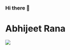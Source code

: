 

<!--
**AbhijeetDotexe/AbhijeetDotexe** is a ✨ _special_ ✨ repository because its `README.md` (this file) appears on your GitHub profile.

Here are some ideas to get you started:

- 🔭 I’m currently working on ...
- 🌱 I’m currently learning ...
- 👯 I’m looking to collaborate on ...
- 🤔 I’m looking for help with ...
- 💬 Ask me about ...
- 📫 How to reach me: ...
- 😄 Pronouns: ...
- ⚡ Fun fact: ...
-->
### Hi there 👋
# Abhijeet Rana
<img 
   src="https://github-readme-stats.vercel.app/api?username=AbhijeetDotexe&show_icons=true&theme=tokyonight" 
/>
<!-- <img
     src="https://github-readme-stats.vercel.app/api?username=AbhijeetDotexe&theme=dark&show_icons=true"
 />
![Abhijeet's GitHub stats](https://github-readme-stats.vercel.app/api?username=AbhijeetDotexe&theme=dark&show_icons=true) -->
